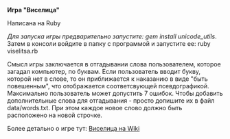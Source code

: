 **Игра "Виселица"**

Написана на Ruby

_Для запуска игры предварительно запустите: gem install unicode_utils_. Затем в консоли войдите в папку с программой и
 запустите ее: ruby viselitsa.rb

   Смысл игры заключается в отгадывании слова пользователем, которое загадал компьютер, по буквам. Если пользователь 
вводит букву, которой нет в слове, то он приближается к наказанию в виде "быть повешенным", что отображается 
соответсвующей псевдографикой. Максимально пользователь может допустить 7 ошибок.
   Чтобы добавить дополнительные слова для отгадывания - просто допишите их в файл data/words.txt. При этом каждое 
новое слово должно быть расположено на новой строчке.

Более детально о игре тут: 
[Виселица на Wiki](https://ru.wikipedia.org/wiki/Виселица_(игра))

